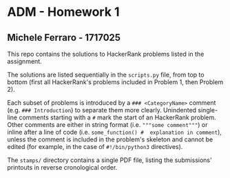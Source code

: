 ADM - Homework 1
===

Michele Ferraro - 1717025
---

This repo contains the solutions to HackerRank problems listed in the assignment.

The solutions are listed sequentially in the `scripts.py` file, from top to bottom (first all HackerRank's problems included in Problem 1, then Problem 2). 

Each subset of problems is introduced by a `### <CategoryName>` comment (e.g. `### Introduction`) to separate them more clearly. Unindented single-line comments starting with a `#` mark the start of an HackerRank problem. Other comments are either in string format (i.e. `"""some comment"""`) or inline after a line of code (i.e. `some_function() #  explanation in comment`), unless the comment is included in the problem's skeleton and cannot be edited (for example, in the case of `#!/bin/python3` directives).

The `stamps/` directory contains a single PDF file, listing the submissions' printouts in reverse cronological order.